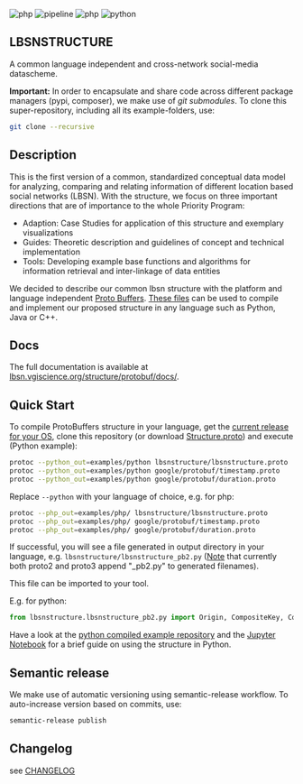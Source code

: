 ![php](https://lbsn.vgiscience.org/structure/protobuf/version.svg) ![pipeline](https://lbsn.vgiscience.org/structure/protobuf/pipeline.svg) ![php](https://lbsn.vgiscience.org/structure/protobuf/php-version.svg) ![python](https://lbsn.vgiscience.org/structure/protobuf/python-version.svg)

## LBSNSTRUCTURE

A common language independent and cross-network social-media datascheme.

**Important:** In order to encapsulate and share code across different package managers (pypi, composer), we make use of _git_ _submodules_. To clone this super-repository, including all its example-folders, use:

```bash
git clone --recursive
```

## Description

This is the first version of a common, standardized conceptual data model for analyzing, comparing and relating information of different location based social networks (LBSN). With the structure, we focus on three important directions that are of importance to the whole Priority Program:

- Adaption: Case Studies for application of this structure and exemplary visualizations
- Guides: Theoretic description and guidelines of concept and technical implementation
- Tools: Developing example base functions and algorithms for information retrieval and inter-linkage of data entities

We decided to describe our common lbsn structure with the platform and language independent [Proto Buffers](https://developers.google.com/protocol-buffers/). [These files](https://gitlab.vgiscience.de/lbsn/concept) can be used to compile and implement our proposed structure in any language such as Python, Java or C++.

## Docs

The full documentation is available at [lbsn.vgiscience.org/structure/protobuf/docs/](https://lbsn.vgiscience.org/structure/protobuf/docs/).

## Quick Start

To compile ProtoBuffers structure in your language, get the [current release for your OS](https://developers.google.com/protocol-buffers/docs/downloads), clone this repository (or download [Structure.proto](lbsnstructure/Structure.proto)) and execute (Python example):

```bash
protoc --python_out=examples/python lbsnstructure/lbsnstructure.proto
protoc --python_out=examples/python google/protobuf/timestamp.proto
protoc --python_out=examples/python google/protobuf/duration.proto
```

Replace `--python` with your language of choice, e.g. for php:  

```bash
protoc --php_out=examples/php/ lbsnstructure/lbsnstructure.proto
protoc --php_out=examples/php/ google/protobuf/timestamp.proto
protoc --php_out=examples/php/ google/protobuf/duration.proto
```

If successful, you will see a file generated in output directory in your language, e.g. `lbsnstructure/lbsnstructure_pb2.py` ([Note](https://developers.google.com/protocol-buffers/docs/reference/python-generated) that currently both proto2 and proto3 append "_pb2.py" to generated filenames). 

This file can be imported to your tool.

E.g. for python:

```python
from lbsnstructure.lbsnstructure_pb2.py import Origin, CompositeKey, Country
```

Have a look at the [python compiled example repository](https://gitlab.vgiscience.de/lbsn/lbsnstructure-python) and the [Jupyter Notebook](https://gitlab.vgiscience.de/lbsn/lbsnstructure-python/blob/master/StructureTest.ipynb) for a brief guide on using the structure in Python.

## Semantic release

We make use of automatic versioning using semantic-release workflow.
To auto-increase version based on commits, use:

```bash
semantic-release publish
```

## Changelog

see [CHANGELOG](CHANGELOG)